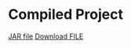 # Compiled Project
[JAR file](https://github.com/CzinkeM/Cybersecurity/blob/master/IBIZA/build/libs/RSA-1.0-SNAPSHOT.jar)
<a id="raw-url" href="https://raw.githubusercontent.com/CzinkeM/Cybersecurity/blob/master/IBIZA/build/libs/RSA-1.0-SNAPSHOT.jar">Download FILE</a>
